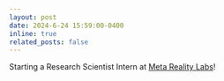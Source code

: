 ```yaml
---
layout: post
date: 2024-6-24 15:59:00-0400
inline: true
related_posts: false
---
```


Starting a Research Scientist Intern at <a href="https://about.meta.com/realitylabs/">Meta Reality Labs</a>!
